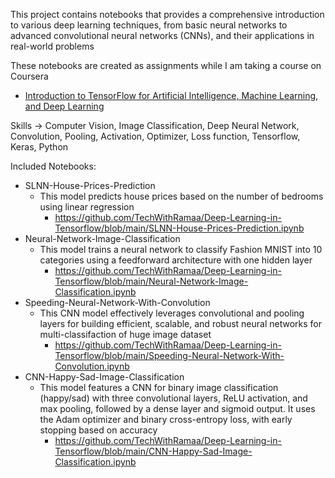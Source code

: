 This project contains notebooks that provides a comprehensive introduction to various deep learning techniques,
from basic neural networks to advanced convolutional neural networks (CNNs), and their applications in real-world problems

These notebooks are created as assignments while I am taking a course on Coursera
* [Introduction to TensorFlow for Artificial Intelligence, Machine Learning, and Deep Learning](https://www.coursera.org/learn/introduction-tensorflow/home/welcome)

Skills -> Computer Vision, Image Classification, Deep Neural Network, Convolution, Pooling, Activation, Optimizer, Loss function, Tensorflow, Keras, Python

Included Notebooks:
- SLNN-House-Prices-Prediction
   - This model predicts house prices based on the number of bedrooms using linear regression
      - https://github.com/TechWithRamaa/Deep-Learning-in-Tensorflow/blob/main/SLNN-House-Prices-Prediction.ipynb
- Neural-Network-Image-Classification
   - This model trains a neural network to classify Fashion MNIST into 10 categories using a feedforward architecture with one hidden layer
      - https://github.com/TechWithRamaa/Deep-Learning-in-Tensorflow/blob/main/Neural-Network-Image-Classification.ipynb
- Speeding-Neural-Network-With-Convolution
   - This CNN model effectively leverages convolutional and pooling layers for building efficient, scalable, and robust neural networks for multi-classifaction of huge image dataset
      - https://github.com/TechWithRamaa/Deep-Learning-in-Tensorflow/blob/main/Speeding-Neural-Network-With-Convolution.ipynb 
- CNN-Happy-Sad-Image-Classification
   - This model features a CNN for binary image classification (happy/sad) with three convolutional layers, ReLU activation, and max pooling,
     followed by a dense layer and sigmoid output. It uses the Adam optimizer and binary cross-entropy loss, with early stopping based on accuracy
        - https://github.com/TechWithRamaa/Deep-Learning-in-Tensorflow/blob/main/CNN-Happy-Sad-Image-Classification.ipynb



